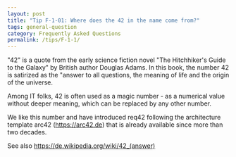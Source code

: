 ```yaml
---
layout: post
title: "Tip F-1-01: Where does the 42 in the name come from?"
tags: general-question
category: Frequently Asked Questions
permalink: /tips/F-1-1/
---
```


"42" is a quote from the early science fiction novel "The Hitchhiker's Guide to the Galaxy" by British author Douglas Adams. In this book, the number 42 is satirized as the "answer to all questions, the meaning of life and the origin of the universe.

Among IT folks, 42 is often used as a magic number - as a numerical value without deeper meaning, which can be replaced by any other number.

We like this number and have introduced req42 following the architecture template arc42 (https://arc42.de) that is already available since more than two decades. 

See also https://de.wikipedia.org/wiki/42_(answer)
